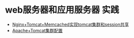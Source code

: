 web服务器和应用服务器 实践
======================
* [Nginx+Tomcat+Memcached实现tomcat集群和session共享]()
* [Apache+Tomcat集群配置]()
